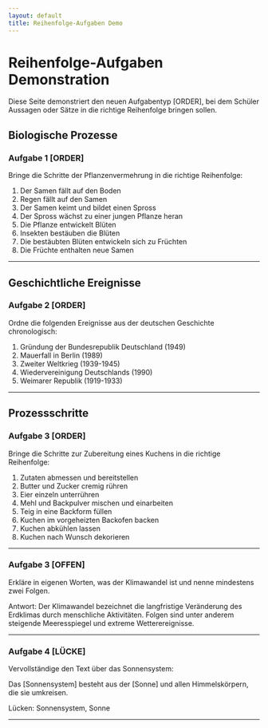 ```yaml
---
layout: default
title: Reihenfolge-Aufgaben Demo
---
```


# Reihenfolge-Aufgaben Demonstration

Diese Seite demonstriert den neuen Aufgabentyp [ORDER], bei dem Schüler Aussagen oder Sätze in die richtige Reihenfolge bringen sollen.

## Biologische Prozesse

### Aufgabe 1 [ORDER]
Bringe die Schritte der Pflanzenvermehrung in die richtige Reihenfolge:

1. Der Samen fällt auf den Boden
2. Regen fällt auf den Samen
3. Der Samen keimt und bildet einen Spross
4. Der Spross wächst zu einer jungen Pflanze heran
5. Die Pflanze entwickelt Blüten
6. Insekten bestäuben die Blüten
7. Die bestäubten Blüten entwickeln sich zu Früchten
8. Die Früchte enthalten neue Samen
---

## Geschichtliche Ereignisse

### Aufgabe 2 [ORDER]
Ordne die folgenden Ereignisse aus der deutschen Geschichte chronologisch:

1. Gründung der Bundesrepublik Deutschland (1949)
2. Mauerfall in Berlin (1989)
3. Zweiter Weltkrieg (1939-1945)
4. Wiedervereinigung Deutschlands (1990)
5. Weimarer Republik (1919-1933)
---

## Prozessschritte

### Aufgabe 3 [ORDER]
Bringe die Schritte zur Zubereitung eines Kuchens in die richtige Reihenfolge:

1. Zutaten abmessen und bereitstellen
2. Butter und Zucker cremig rühren
3. Eier einzeln unterrühren
4. Mehl und Backpulver mischen und einarbeiten
5. Teig in eine Backform füllen
6. Kuchen im vorgeheizten Backofen backen
7. Kuchen abkühlen lassen
8. Kuchen nach Wunsch dekorieren
---

### Aufgabe 3 [OFFEN]

Erkläre in eigenen Worten, was der Klimawandel ist und nenne mindestens zwei Folgen.

  

Antwort: Der Klimawandel bezeichnet die langfristige Veränderung des Erdklimas durch menschliche Aktivitäten. Folgen sind unter anderem steigende Meeresspiegel und extreme Wetterereignisse.

---

### Aufgabe 4 [LÜCKE]

Vervollständige den Text über das Sonnensystem:

  

Das [Sonnensystem] besteht aus der [Sonne] und allen Himmelskörpern, die sie umkreisen.

  

Lücken: Sonnensystem, Sonne

---

